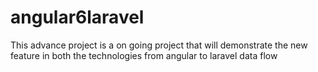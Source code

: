 # angular6laravel
This advance project is a on going project that will demonstrate the new feature in both the technologies from angular to laravel data flow
